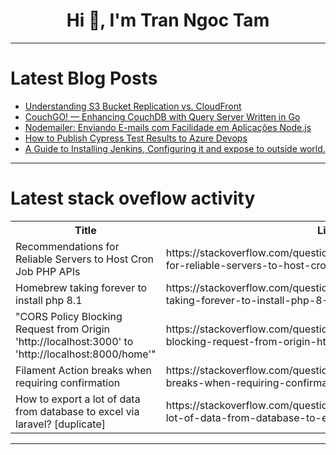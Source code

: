 <h1 align="center">Hi 👋, I'm Tran Ngoc Tam</h1>

---

# Latest Blog Posts 
<!-- BLOG-POST-LIST:START -->
- [Understanding S3 Bucket Replication vs. CloudFront](https://dev.to/apetryla/understanding-s3-bucket-replication-vs-cloudfront-22ii)
- [CouchGO! — Enhancing CouchDB with Query Server Written in Go](https://dev.to/kishieel/couchgo-enhancing-couchdb-with-query-server-written-in-go-304n)
- [Nodemailer: Enviando E-mails com Facilidade em Aplicações Node.js](https://dev.to/iamthiago/nodemailer-enviando-e-mails-com-facilidade-em-aplicacoes-nodejs-27en)
- [How to Publish Cypress Test Results to Azure Devops](https://dev.to/cinthiabs/how-to-publish-cypress-test-results-to-azure-devops-4aah)
- [A Guide to Installing Jenkins, Configuring it and expose to outside world.](https://dev.to/subodh_bagde/a-guide-to-installing-jenkins-configuring-it-and-expose-to-outside-world-2344)
<!-- BLOG-POST-LIST:END -->

---

# Latest stack oveflow activity
<table>
  <tr><th>Title</th><th>Link</th></tr>
  <!-- STACKOVERFLOW:START --><tr><td>Recommendations for Reliable Servers to Host Cron Job PHP APIs</td><td>https://stackoverflow.com/questions/78626677/recommendations-for-reliable-servers-to-host-cron-job-php-apis</td></tr><tr><td>Homebrew taking forever to install php 8.1</td><td>https://stackoverflow.com/questions/78626662/homebrew-taking-forever-to-install-php-8-1</td></tr><tr><td>&quot;CORS Policy Blocking Request from Origin &#39;http://localhost:3000&#39; to &#39;http://localhost:8000/home&#39;&quot;</td><td>https://stackoverflow.com/questions/78626628/cors-policy-blocking-request-from-origin-http-localhost3000-to-http-loc</td></tr><tr><td>Filament Action breaks when requiring confirmation</td><td>https://stackoverflow.com/questions/78626437/filament-action-breaks-when-requiring-confirmation</td></tr><tr><td>How to export a lot of data from database to excel via laravel? [duplicate]</td><td>https://stackoverflow.com/questions/78626364/how-to-export-a-lot-of-data-from-database-to-excel-via-laravel</td></tr><!-- STACKOVERFLOW:END -->
</table>

---


